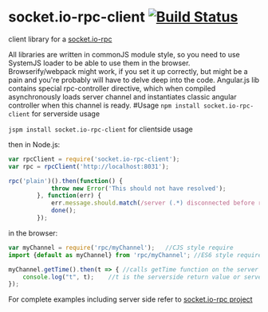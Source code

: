# socket.io-rpc-client [![Build Status](https://travis-ci.org/capaj/socket.io-rpc-client.svg?tag=1.0.3)](https://travis-ci.org/capaj/socket.io-rpc-client)
client library for a [socket.io-rpc](https://github.com/capaj/socket.io-rpc)

All libraries are written in commonJS module style, so you need to use SystemJS loader to be able to use them in the browser. Browserify/webpack might work, if you set it up correctly, but might be a pain and you're probably will have to delve deep into the code.
Angular.js lib contains special rpc-controller directive, which when compiled asynchronously loads server channel and instantiates classic angular controller when this channel is ready.
#Usage
```npm install socket.io-rpc-client```  for serverside usage

```jspm install socket.io-rpc-client``` for clientside usage

then in Node.js:
```javascript
var rpcClient = require('socket.io-rpc-client');
var rpc = rpcClient('http://localhost:8031');

rpc('plain')().then(function() {
			throw new Error('This should not have resolved');
		}, function(err) {
			err.message.should.match(/server (.*) disconnected before returning, call rejected/);
			done();
		});
```

in the browser:
```javascript
var myChannel = require('rpc/myChannel');   //CJS style require
import {default as myChannel} from 'rpc/myChannel'; //ES6 style require

myChannel.getTime().then(t => { //calls getTime function on the server
    console.log("t", t);    //t is the serverside return value or serverside promise resolve value
});    
```

For complete examples including server side refer to [socket.io-rpc project](https://github.com/capaj/socket.io-rpc)
